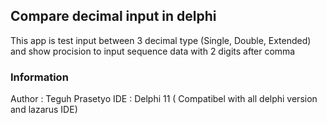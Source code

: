 ## Compare decimal input in delphi

This app is test input between 3 decimal type (Single, Double, Extended) and show procision to input sequence data with 2 digits after comma

### Information

Author : Teguh Prasetyo
IDE : Delphi 11 ( Compatibel with all delphi version and lazarus IDE)
